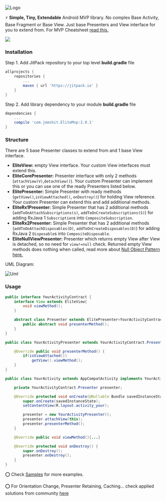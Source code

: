 ![Logo](https://raw.githubusercontent.com/jemshit/EliteMvp/master/files/https://raw.githubusercontent.com/jemshit/EliteMvp/master/files/elite_mvp_name.png)

:zap: **Simple, Tiny, Extendable** Android MVP library. No complex Base Activity, Base Fragment or Base View. Just base Presenters and View interface for you to extend from. For MVP Cheatsheet <a href="https://github.com/jemshit/EliteMvp/tree/master/files/mvp_cheatsheet.pdf">read this.</a>

[![](https://jitpack.io/v/com.jemshit/elitemvp.svg)](https://jitpack.io/#com.jemshit/elitemvp)



### Installation

Step 1. Add JitPack repository to your top level **build.gradle** file
```groovy
allprojects {
    repositories {
        ...
        maven { url 'https://jitpack.io' }
    }
}
```
Step 2. Add library dependency to your module **build.gradle** file
```groovy
dependencies {
    ...
    compile 'com.jemshit.EliteMvp:2.0.1'
}
```

### Structure

There are 5 base Presenter classes to extend from and 1 base View interface.

- **EliteView:** empty View interface. Your custom View interfaces must extend this.
- **EliteCorePresenter:** Presenter interface with only 2  methods (`attachView(V)`,`detachView()`). Your custom Presenter can implement this or you can use one of the ready Presenters listed below.
- **ElitePresenter:** Simple Presenter with ready methods (`getView()`,`isViewAttached()`, `onDestroy()`) for holding View reference. Your custom Presenter can extend this and add additional methods.
- **EliteRx1Presenter:** Simple Presenter that has 2 additional methods (`addToOnAttachSubscriptions(s)`, `addToOnCreateSubscriptions(S)`) for adding RxJava 1 `Subscription`s into `CompositeSubscription`.
- **EliteRx2Presenter:** Simple Presenter that has 2 additional methods (`addToOnAttachDisposables(D)`, `addToOnCreateDisposables(D)`) for adding RxJava 2 `Disposable`s into `CompositeDisposable`.
- **EliteNullViewPresenter:** Presenter which returns empty View after View is detached, so no need for `view!=null` check. Returned empty View methods does nothing when called, read more about <a href="https://en.wikipedia.org/wiki/Null_Object_pattern">Null Object Pattern here.</a>


UML Diagram:

![Uml](https://raw.githubusercontent.com/jemshit/EliteMvp/master/files/uml.png)


### Usage

```java
public interface YourActivityContract {
    interface View extends EliteView{
        void viewMethod();
    }

    abstract class Presenter extends ElitePresenter<YourActivityContract.View> {
        public abstract void presenterMethod();
    }
}
```

```java
public class YourActivityPresenter extends YourActivityContract.Presenter{

    @Override public void presenterMethod() {
        if(isViewAttached())    
            getView().viewMethod();
    }
}
```

```java
public class YourActivity extends AppCompatActivity implements YourActivityContract.View { {

    private YourActivityContract.Presenter presenter;

    @Override protected void onCreate(@Nullable Bundle savedInstanceState) {
        super.onCreate(savedInstanceState);
        setContentView(R.layout.activity_your);

        presenter = new YourActivityPresenter();
        presenter.attachView(this);
        presenter.presenterMethod();
    }

    @Override public void viewMethod(){...}

    @Override protected void onDestroy() {
        super.onDestroy();
        presenter.onDestroy();
    }
}
```

:o: Check <a href="https://github.com/jemshit/EliteMvp/tree/master/sample/src/main/java/com/jemshit/elitemvpsample">Samples</a> for more examples.


:o: For Orientation Change, Presenter Retaining, Caching... check applied solutions from community <a href="https://github.com/jemshit/EliteMvp/tree/master/files/mvp_cheatsheet.pdf">here</a>

